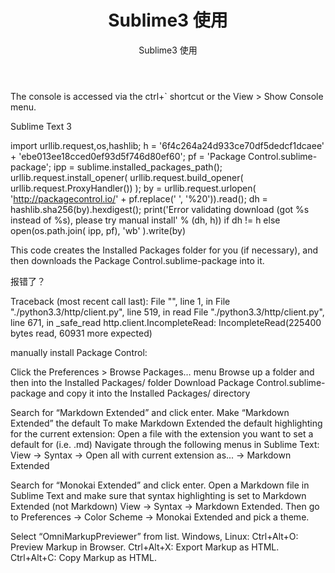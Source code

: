 ﻿---
layout: post
title:  "Sublime3 使用"
subtitle: "Sublime3 使用"
tags: [工具]
comments: true
---
The console is accessed via the ctrl+` shortcut or the View > Show Console menu. 

Sublime Text 3

import urllib.request,os,hashlib; h = '6f4c264a24d933ce70df5dedcf1dcaee' + 'ebe013ee18cced0ef93d5f746d80ef60'; pf = 'Package Control.sublime-package'; ipp = sublime.installed_packages_path(); urllib.request.install_opener( urllib.request.build_opener( urllib.request.ProxyHandler()) ); by = urllib.request.urlopen( 'http://packagecontrol.io/' + pf.replace(' ', '%20')).read(); dh = hashlib.sha256(by).hexdigest(); print('Error validating download (got %s instead of %s), please try manual install' % (dh, h)) if dh != h else open(os.path.join( ipp, pf), 'wb' ).write(by) 

This code creates the Installed Packages folder for you (if necessary), and then downloads the Package Control.sublime-package into it. 

报错了？

Traceback (most recent call last):
  File "<string>", line 1, in <module>
  File "./python3.3/http/client.py", line 519, in read
  File "./python3.3/http/client.py", line 671, in _safe_read
http.client.IncompleteRead: IncompleteRead(225400 bytes read, 60931 more expected)

manually install Package Control: 

Click the Preferences > Browse Packages… menu
Browse up a folder and then into the Installed Packages/ folder 
Download Package Control.sublime-package and copy it into the Installed Packages/ directory 

Search for “Markdown Extended” and click enter.
Make “Markdown Extended” the default
To make Markdown Extended the default highlighting for the current extension:
Open a file with the extension you want to set a default for (i.e. .md)
Navigate through the following menus in Sublime Text: View -> Syntax -> Open all with current extension as... -> Markdown Extended

Search for “Monokai Extended” and click enter.
Open a Markdown file in Sublime Text and make sure that syntax highlighting is set to Markdown Extended (not Markdown) View -> Syntax -> Markdown Extended.
Then go to Preferences -> Color Scheme -> Monokai Extended and pick a theme.

Select “OmniMarkupPreviewer” from list.
Windows, Linux:
    Ctrl+Alt+O: Preview Markup in Browser.
    Ctrl+Alt+X: Export Markup as HTML.
    Ctrl+Alt+C: Copy Markup as HTML.
